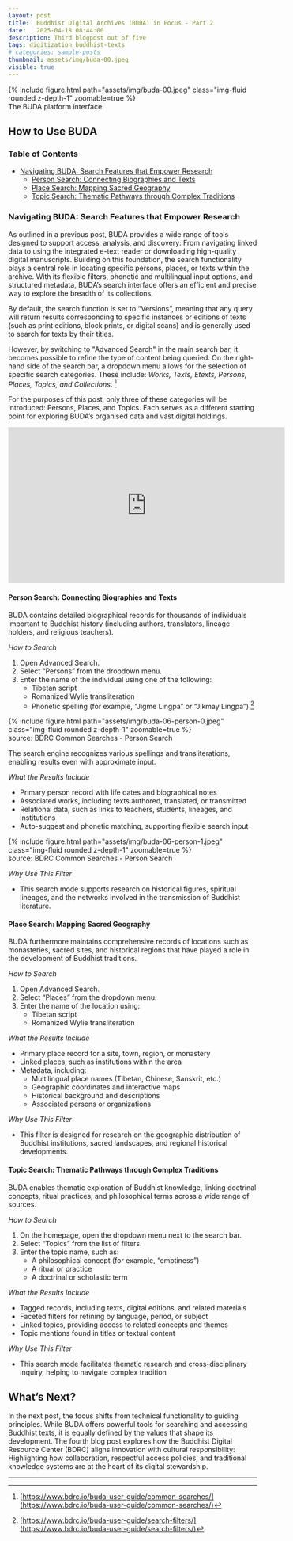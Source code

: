 ```yaml
---
layout: post
title:  Buddhist Digital Archives (BUDA) in Focus - Part 2
date:   2025-04-18 08:44:00
description: Third blogpost out of five
tags: digitization buddhist-texts
# categories: sample-posts
thumbnail: assets/img/buda-00.jpeg
visible: true
---
```


<div class="row mt-3">
    <div class="col-sm mt-3 mt-md-0">
        {% include figure.html path="assets/img/buda-00.jpeg" class="img-fluid rounded z-depth-1" zoomable=true %}
    </div>
</div>
<div class="caption">
    The BUDA platform interface
</div>

## How to Use BUDA

### Table of Contents

- [Navigating BUDA: Search Features that Empower Research](#navigating-buda-search-features-that-empower-research)
  - [Person Search: Connecting Biographies and Texts](#person-search-connecting-biographies-and-texts)
  - [Place Search: Mapping Sacred Geography](#place-search-mapping-sacred-geography)
  - [Topic Search: Thematic Pathways through Complex Traditions](#topic-search-thematic-pathways-through-complex-traditions)

### Navigating BUDA: Search Features that Empower Research

As outlined in a previous post, BUDA provides a wide range of tools designed to support access, analysis, and discovery: From navigating linked data to using the integrated e-text reader or downloading high-quality digital manuscripts. Building on this foundation, the search functionality plays a central role in locating specific persons, places, or texts within the archive. With its flexible filters, phonetic and multilingual input options, and structured metadata, BUDA’s search interface offers an efficient and precise way to explore the breadth of its collections.

By default, the search function is set to “Versions”, meaning that any query will return results corresponding to specific instances or editions of texts (such as print editions, block prints, or digital scans) and is generally used to search for texts by their titles.

However, by switching to "Advanced Search" in the main search bar, it becomes possible to refine the type of content being queried. On the right-hand side of the search bar, a dropdown menu allows for the selection of specific search categories. These include: *Works, Texts, Etexts, Persons, Places, Topics, and Collections*. [^1]

For the purposes of this post, only three of these categories will be introduced: Persons, Places, and Topics. Each serves as a different starting point for exploring BUDA’s organised data and vast digital holdings.

<iframe width="560" height="315" src="https://www.youtube.com/embed/JXq3NVft8RQ?si=hDdBNnYWjiOOhjOn&amp;start=138" title="YouTube video player" frameborder="0" allow="accelerometer; autoplay; clipboard-write; encrypted-media; gyroscope; picture-in-picture; web-share" referrerpolicy="strict-origin-when-cross-origin" allowfullscreen></iframe>

#### Person Search: Connecting Biographies and Texts

BUDA contains detailed biographical records for thousands of individuals important to Buddhist history (including authors, translators, lineage holders, and religious teachers).

*How to Search*
1. Open Advanced Search.
2. Select “Persons” from the dropdown menu.
3. Enter the name of the individual using one of the following:
    - Tibetan script
    - Romanized Wylie transliteration
    - Phonetic spelling (for example, “Jigme Lingpa” or “Jikmay Lingpa”) [^2]

<div class="row mt-3">
    <div class="col-sm mt-3 mt-md-0">
        {% include figure.html path="assets/img/buda-06-person-0.jpeg" class="img-fluid rounded z-depth-1" zoomable=true %}
    </div>
</div>
<div class="caption">
    source: BDRC Common Searches - Person Search
</div>

The search engine recognizes various spellings and transliterations, enabling results even with approximate input.

*What the Results Include*
- Primary person record with life dates and biographical notes
- Associated works, including texts authored, translated, or transmitted
- Relational data, such as links to teachers, students, lineages, and institutions
- Auto-suggest and phonetic matching, supporting flexible search input

<div class="row mt-3">
    <div class="col-sm mt-3 mt-md-0">
        {% include figure.html path="assets/img/buda-06-person-1.jpeg" class="img-fluid rounded z-depth-1" zoomable=true %}
    </div>
</div>
<div class="caption">
    source: BDRC Common Searches - Person Search
</div>

*Why Use This Filter*
- This search mode supports research on historical figures, spiritual lineages, and the networks involved in the transmission of Buddhist literature.

#### Place Search: Mapping Sacred Geography

BUDA furthermore maintains comprehensive records of locations such as monasteries, sacred sites, and historical regions that have played a role in the development of Buddhist traditions.

*How to Search*
1. Open Advanced Search.
2. Select “Places” from the dropdown menu.
3. Enter the name of the location using:
    - Tibetan script
    - Romanized Wylie transliteration

*What the Results Include*
- Primary place record for a site, town, region, or monastery
- Linked places, such as institutions within the area
- Metadata, including:
    - Multilingual place names (Tibetan, Chinese, Sanskrit, etc.)
    - Geographic coordinates and interactive maps
    - Historical background and descriptions
    - Associated persons or organizations

*Why Use This Filter*
- This filter is designed for research on the geographic distribution of Buddhist institutions, sacred landscapes, and regional historical developments.

#### Topic Search: Thematic Pathways through Complex Traditions

BUDA enables thematic exploration of Buddhist knowledge, linking doctrinal concepts, ritual practices, and philosophical terms across a wide range of sources.

*How to Search*
1. On the homepage, open the dropdown menu next to the search bar.
2. Select “Topics” from the list of filters.
3. Enter the topic name, such as:
    - A philosophical concept (for example, “emptiness”)
    - A ritual or practice
    - A doctrinal or scholastic term

*What the Results Include*
- Tagged records, including texts, digital editions, and related materials
- Faceted filters for refining by language, period, or subject
- Linked topics, providing access to related concepts and themes
- Topic mentions found in titles or textual content

*Why Use This Filter*
- This search mode facilitates thematic research and cross-disciplinary inquiry, helping to navigate complex tradition


## What’s Next?

In the next post, the focus shifts from technical functionality to guiding principles. While BUDA offers powerful tools for searching and accessing Buddhist texts, it is equally defined by the values that shape its development. The fourth blog post explores how the Buddhist Digital Resource Center (BDRC) aligns innovation with cultural responsibility: Highlighting how collaboration, respectful access policies, and traditional knowledge systems are at the heart of its digital stewardship.

---

[^1]: [https://www.bdrc.io/buda-user-guide/common-searches/](https://www.bdrc.io/buda-user-guide/common-searches/)
[^2]: [https://www.bdrc.io/buda-user-guide/search-filters/](https://www.bdrc.io/buda-user-guide/search-filters/)